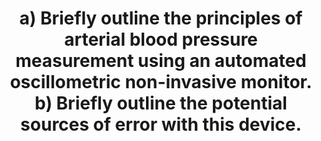 ---
title: "a) Briefly outline the principles of arterial blood pressure measurement using an automated oscillometric non-invasive monitor. b) Briefly outline the potential sources of error with this device."
entityType: SAQ
exam: PEX
college: ANZCA
year: 2023
sitting: A
question: 9
passRate: 71
EC_expectedDomains:
- "How an automated oscillometric non-invasive blood pressure monitor works (including how systolic, mean, and diastolic pressures are measured or calculated)."
- "Sources of error"
EC_extraCredit:
- "More detail"
EC_errorsCommon:
- "the NIBP transducer is not in the cuff"
- "confusion about the impact of an incorrectly sized cuff"
- "listing sources of error with no explanation"
---